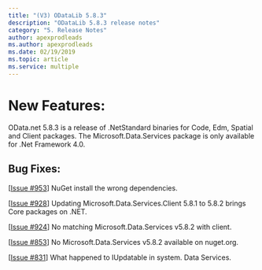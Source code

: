 ```yaml
---
title: "(V3) ODataLib 5.8.3"
description: "ODataLib 5.8.3 release notes"
category: "5. Release Notes"
author: apexprodleads
ms.author: apexprodleads
ms.date: 02/19/2019
ms.topic: article
ms.service: multiple
---
```


# New Features: 

OData.net 5.8.3 is a release of .NetStandard binaries for Code, Edm, Spatial and Client packages. The Microsoft.Data.Services
package is only available for .Net Framework 4.0.

## Bug Fixes: 

[[Issue #953](https://github.com/OData/odata.net/issues/953)] NuGet install the wrong dependencies.

[[Issue #928](https://github.com/OData/odata.net/issues/928)] Updating Microsoft.Data.Services.Client 5.8.1 to 5.8.2 brings Core packages on .NET.

[[Issue #924](https://github.com/OData/odata.net/issues/924)] No matching Microsoft.Data.Services v5.8.2 with client.

[[Issue #853](https://github.com/OData/odata.net/issues/853)] No Microsoft.Data.Services v5.8.2 available on nuget.org.

[[Issue #831](https://github.com/OData/odata.net/issues/831)] What happened to IUpdatable in system. Data Services.
